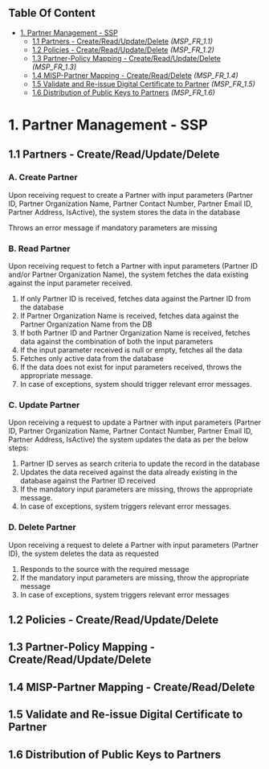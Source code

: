 ## Table Of Content
* [1. Partner Management - SSP](#1-partner-management---ssp) 
    * [1.1 Partners - Create/Read/Update/Delete](#11-partners---createreadupdatedelete) _(MSP_FR_1.1)_
    * [1.2 Policies - Create/Read/Update/Delete](#12-policies---createreadupdatedelete) _(MSP_FR_1.2)_
    * [1.3 Partner-Policy Mapping - Create/Read/Update/Delete](#13-partner-policy-mapping---createreadupdatedelete) _(MSP_FR_1.3)_
    * [1.4 MISP-Partner Mapping - Create/Read/Delete](#14-misp-partner-mapping---createreaddelete) _(MSP_FR_1.4)_
    * [1.5 Validate and Re-issue Digital Certificate to Partner](#15-validate-and-re-issue-digital-certificate-to-partner) _(MSP_FR_1.5)_
    * [1.6 Distribution of Public Keys to Partners](#16-distribution-of-public-keys-to-partners) _(MSP_FR_1.6)_


# 1. Partner Management - SSP
## 1.1 Partners - Create/Read/Update/Delete
### A. Create Partner
Upon receiving request to create a Partner with input parameters (Partner ID, Partner Organization Name, Partner Contact Number, Partner Email ID, Partner Address, IsActive), the system stores the data in the database

Throws an error message if mandatory parameters are missing
### B. Read Partner
Upon receiving request to fetch a Partner with input parameters (Partner ID and/or Partner Organization Name), the system fetches the data existing against the input parameter received.

1. If only Partner ID is received, fetches data against the Partner ID from the database
2. If Partner Organization Name is received, fetches data against the Partner Organization Name from the DB
3. If both Partner ID and Partner Organization Name is received, fetches data against the combination of both the input parameters
4. If the input parameter received is null or empty, fetches all the data
5. Fetches only active data from the database
6. If the data does not exist for input parameters received, throws the appropriate message. 
7. In case of exceptions, system should trigger relevant error messages. 
### C. Update Partner
Upon receiving a request to update a Partner with input parameters (Partner ID, Partner Organization Name, Partner Contact Number, Partner Email ID, Partner Address, IsActive) the system updates the data as per the below steps:

1. Partner ID serves as search criteria to update the record in the database
2. Updates the data received against the data already existing in the database against the Partner ID received
3. If the mandatory input parameters are missing, throws the appropriate message. 
4. In case of exceptions, system triggers relevant error messages. 
### D.  Delete Partner
Upon receiving a request to delete a Partner with input parameters (Partner ID), the system deletes the data as requested

1. Responds to the source with the required message
2. If the mandatory input parameters are missing, throw the appropriate message
3. In case of exceptions, system triggers relevant error messages

## 1.2 Policies - Create/Read/Update/Delete
## 1.3 Partner-Policy Mapping - Create/Read/Update/Delete
## 1.4 MISP-Partner Mapping - Create/Read/Delete
## 1.5 Validate and Re-issue Digital Certificate to Partner
## 1.6 Distribution of Public Keys to Partners
